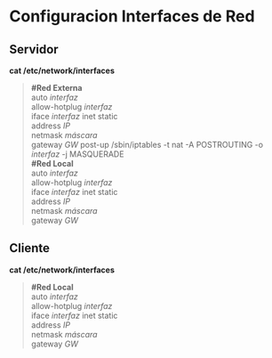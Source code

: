 # Configuracion Interfaces de Red
## Servidor
**cat /etc/network/interfaces**  
> **#Red Externa**  
auto *interfaz*  
allow-hotplug *interfaz*  
iface *interfaz* inet static  
address *IP*  
netmask *máscara*  
gateway *GW* 
post-up /sbin/iptables -t nat -A POSTROUTING -o *interfaz* -j MASQUERADE  
**#Red Local**  
auto *interfaz*  
allow-hotplug *interfaz*  
iface *interfaz* inet static  
address *IP*  
netmask *máscara*  
gateway *GW*  
  
## Cliente  
**cat /etc/network/interfaces**  
> **#Red Local**  
auto *interfaz*  
allow-hotplug *interfaz*  
iface *interfaz* inet static  
address *IP*  
netmask *máscara*  
gateway *GW*  
